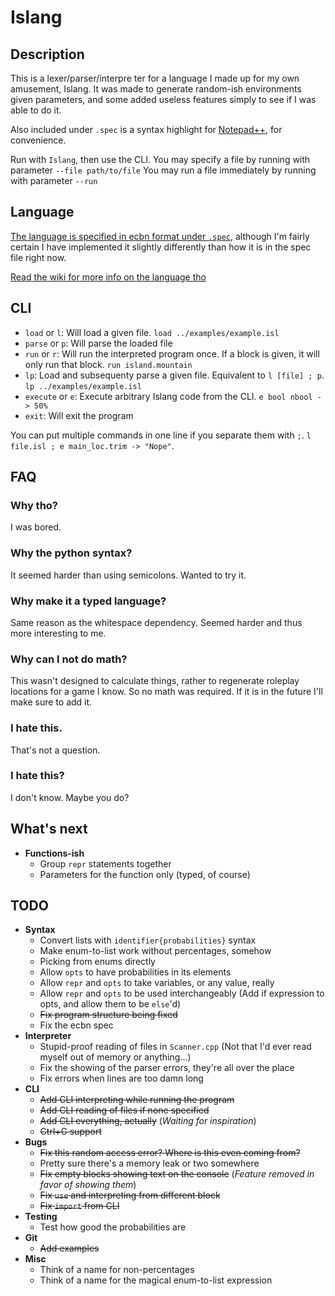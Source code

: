 # Islang

## Description

This is a lexer/parser/interpre ter for a language I made up for my own amusement, Islang. It was made to generate random-ish environments given parameters, and some added useless features simply to see if I was able to do it. 

Also included under `.spec` is a syntax highlight for [Notepad++](https://notepad-plus-plus.org/), for convenience. 

Run with `Islang`, then use the CLI.
You may specify a file by running with parameter `--file path/to/file`
You may run a file immediately by running with parameter `--run`

## Language

[The language is specified in ecbn format under `.spec`](https://github.com/Sergiovan/Islang/blob/master/.spec/spec.ebnf), although I'm fairly certain I have implemented it slightly differently than how it is in the spec file right now. 

[Read the wiki for more info on the language tho](https://github.com/Sergiovan/Islang/wiki)

## CLI
* `load` or `l`: Will load a given file. `load ../examples/example.isl`
* `parse` or `p`: Will parse the loaded file
* `run` or `r`: Will run the interpreted program once. If a block is given, it will only run that block. `run island.mountain`
* `lp`: Load and subsequenty parse a given file. Equivalent to `l [file] ; p`. `lp ../examples/example.isl` 
* `execute` or `e`: Execute arbitrary Islang code from the CLI. `e bool nbool -> 50%`
* `exit`: Will exit the program

You can put multiple commands in one line if you separate them with `;`. `l file.isl ; e main_loc.trim -> "Nope"`.

## FAQ

### Why tho?
I was bored.

### Why the python syntax?
It seemed harder than using semicolons. Wanted to try it.

### Why make it a typed language?
Same reason as the whitespace dependency. Seemed harder and thus more interesting to me.

### Why can I not do math?
This wasn't designed to calculate things, rather to regenerate roleplay locations for a game I know. So no math was required. If it is in the future I'll make sure to add it.

### I hate this.
That's not a question.

### I hate this?
I don't know. Maybe you do?

## What's next
- **Functions-ish**
  - Group `repr` statements together
  - Parameters for the function only (typed, of course)

## TODO
- **Syntax**
  - Convert lists with `identifier{probabilities}` syntax
  - Make enum-to-list work without percentages, somehow
  - Picking from enums directly
  - Allow `opts` to have probabilities in its elements 
  - Allow `repr` and `opts` to take variables, or any value, really
  - Allow `repr` and `opts` to be used interchangeably (Add if expression to opts, and allow them to be `else`'d)
  - ~~Fix program structure being fixed~~
  - Fix the ecbn spec
- **Interpreter**
  - Stupid-proof reading of files in `Scanner.cpp` (Not that I'd ever read myself out of memory or anything...)
  - Fix the showing of the parser errors, they're all over the place
  - Fix errors when lines are too damn long
- **CLI**
  - ~~Add CLI interpreting while running the program~~
  - ~~Add CLI reading of files if none specified~~
  - ~~Add CLI everything, actually~~ (*Waiting for inspiration*)
  - ~~Ctrl+C support~~
- **Bugs**
  - ~~Fix this random access error? Where is this even coming from?~~
  - Pretty sure there's a memory leak or two somewhere
  - ~~Fix empty blocks showing text on the console~~ (*Feature removed in favor of showing them*)
  - ~~Fix `use` and interpreting from different block~~
  - ~~Fix `import` from CLI~~
- **Testing**
  - Test how good the probabilities are
- **Git**
  - ~~Add examples~~
- **Misc**
  - Think of a name for non-percentages
  - Think of a name for the magical enum-to-list expression
